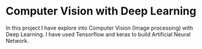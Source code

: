 # Computer Vision with Deep Learning
In this project I have explore into Computer Vision (Image processing) with Deep Learning.
I have used Tensorflow and keras to build Artificial Neural Network.
